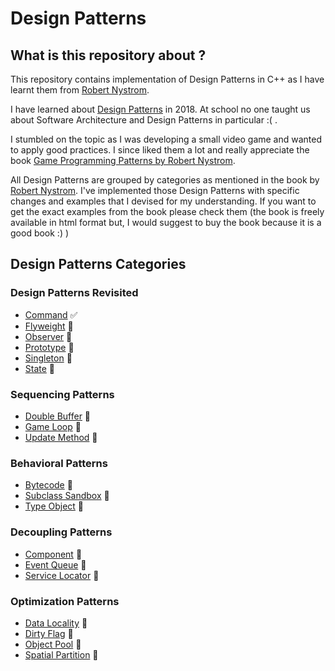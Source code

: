 # Design Patterns

## What is this repository about ?

This repository contains implementation of Design Patterns in C++ as I have learnt them from 
[Robert Nystrom](https://gameprogrammingpatterns.com/).

I have learned about [Design Patterns](https://en.wikipedia.org/wiki/Software_design_pattern) in 2018.
At school no one taught us about Software Architecture and Design Patterns in particular :( .

I stumbled on the topic as I was developing a small video game and wanted to apply good practices.
I since liked them a lot and really appreciate the book [Game Programming Patterns by Robert Nystrom](https://gameprogrammingpatterns.com/).

All Design Patterns are grouped by categories as mentioned in the book by 
[Robert Nystrom](https://gameprogrammingpatterns.com/). I've implemented those Design Patterns with specific changes and 
examples that I devised for my understanding. If you want to get the exact examples from the book please check them
(the book is freely available in html format but, I would suggest to buy the book because it is a good book :) )

## Design Patterns Categories

### Design Patterns Revisited

* [Command](command/README.md) ✅
* [Flyweight](flyweight/README.md) 🚧
* [Observer](observer/README.md) 🚧
* [Prototype](prototype/README.md) 🚧
* [Singleton](singleton/README.md) 🚧
* [State](state/README.md) 🚧

### Sequencing Patterns

* [Double Buffer](double_buffer/README.md) 🚧
* [Game Loop](game_loop/README.md) 🚧
* [Update Method](update_method/README.md) 🚧

### Behavioral Patterns

* [Bytecode](bytecode/README.md) 🚧
* [Subclass Sandbox](subclass_sandbox/README.md) 🚧
* [Type Object](type_object/README.md) 🚧


### Decoupling Patterns

* [Component](component/README.md) 🚧
* [Event Queue](event_queue/README.md) 🚧
* [Service Locator](service_locator/README.md) 🚧


### Optimization Patterns

* [Data Locality](data_locality/README.md) 🚧
* [Dirty Flag](dirty_flag/README.md) 🚧
* [Object Pool](object_pool/README.md) 🚧
* [Spatial Partition](spatial_partition/README.md) 🚧
